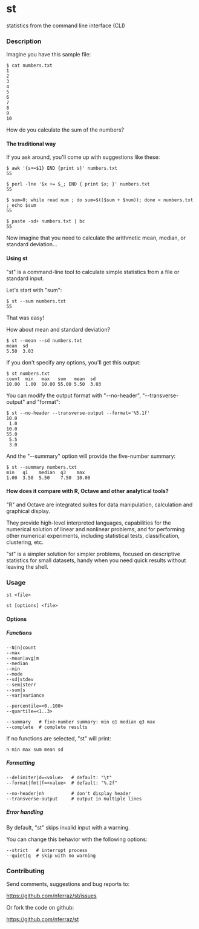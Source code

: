 st
==

statistics from the command line interface (CLI)

### Description

Imagine you have this sample file:

    $ cat numbers.txt
    1
    2
    3
    4
    5
    6
    7
    8
    9
    10

How do you calculate the sum of the numbers?

#### The traditional way

If you ask around, you'll come up with suggestions like these:

    $ awk '{s+=$1} END {print s}' numbers.txt
    55

    $ perl -lne '$x += $_; END { print $x; }' numbers.txt
    55

    $ sum=0; while read num ; do sum=$(($sum + $num)); done < numbers.txt ; echo $sum
    55

    $ paste -sd+ numbers.txt | bc
    55

Now imagine that you need to calculate the arithmetic mean, median,
or standard deviation...


#### Using st

"st" is a command-line tool to calculate simple statistics from a
file or standard input.

Let's start with "sum":

    $ st --sum numbers.txt
    55

That was easy!

How about mean and standard deviation?

    $ st --mean --sd numbers.txt
    mean  sd
    5.50  3.03

If you don't specify any options, you'll get this output:

    $ st numbers.txt
    count  min   max   sum   mean  sd
    10.00  1.00  10.00 55.00 5.50  3.03

You can modify the output format with "--no-header", "--transverse-output"
and "format":

    $ st --no-header --transverse-output --format='%5.1f'
    10.0
     1.0
    10.0
    55.0
     5.5
     3.0

And the "--summary" option will provide the five-number summary:

    $ st --summary numbers.txt
    min   q1    median  q3    max
    1.00  3.50  5.50    7.50  10.00


#### How does it compare with R, Octave and other analytical tools?

"R" and Octave are integrated suites for data manipulation, calculation
and graphical display.

They provide high-level interpreted languages, capabilities for the
numerical solution of linear and nonlinear problems, and for
performing other numerical experiments, including statistical tests,
classification, clustering, etc.

"st" is a simpler solution for simpler problems, focused on descriptive
statistics for small datasets, handy when you need quick results
without leaving the shell.


### Usage

    st <file>

    st [options] <file>

#### Options

##### Functions

    --N|n|count
    --max
    --mean|avg|m
    --median
    --min
    --mode
    --sd|stdev
    --sem|sterr
    --sum|s
    --var|variance

    --percentile=<0..100>
    --quartile=<1..3>

    --summary   # five-number summary: min q1 median q3 max
    --complete  # complete results

If no functions are selected, "st" will print:

    n min max sum mean sd

##### Formatting

    --delimiter|d=<value>   # default: "\t"
    --format|fmt|f=<value>  # default: "%.2f"

    --no-header|nh          # don't display header
    --transverse-output     # output in multiple lines

##### Error handling

By default, "st" skips invalid input with a warning.

You can change this behavior with the following options:

    --strict   # interrupt process
    --quiet|q  # skip with no warning

### Contributing

Send comments, suggestions and bug reports to:

https://github.com/nferraz/st/issues

Or fork the code on github:

https://github.com/nferraz/st
